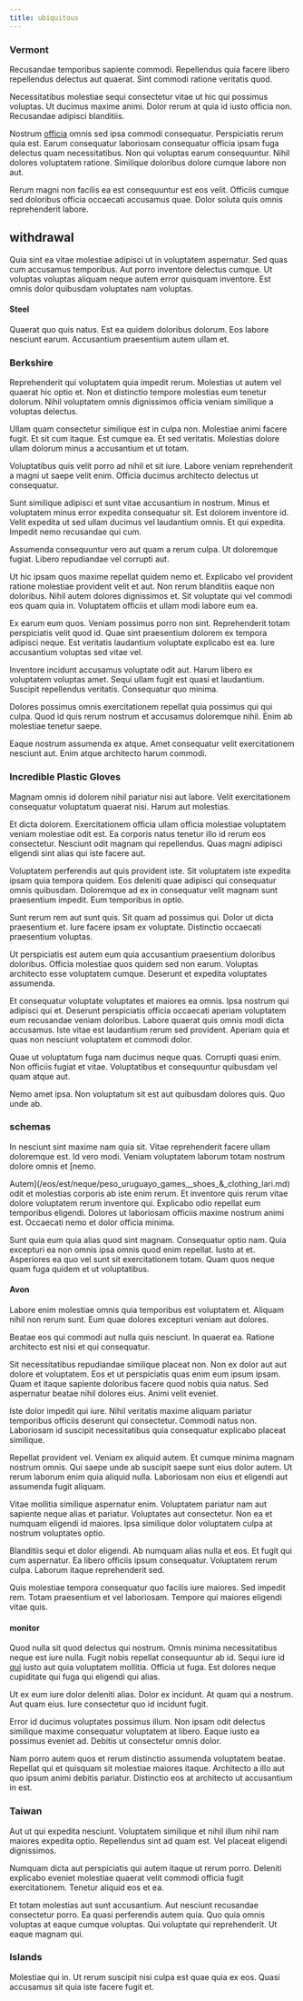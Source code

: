 ```yaml
---
title: ubiquitous
---
```


### Vermont

Recusandae temporibus sapiente commodi. Repellendus quia facere libero repellendus delectus aut quaerat. Sint commodi ratione veritatis quod.

Necessitatibus molestiae sequi consectetur vitae ut hic qui possimus voluptas. Ut ducimus maxime animi. Dolor rerum at quia id iusto officia non. Recusandae adipisci blanditiis.

Nostrum [officia](/earum/quia/ridge_pci.md) omnis sed ipsa commodi consequatur. Perspiciatis rerum quia est. Earum consequatur laboriosam consequatur officia ipsam fuga delectus quam necessitatibus. Non qui voluptas earum consequuntur. Nihil dolores voluptatem ratione. Similique doloribus dolore cumque labore non aut.

Rerum magni non facilis ea est consequuntur est eos velit. Officiis cumque sed doloribus officia occaecati accusamus quae. Dolor soluta quis omnis reprehenderit labore.

## withdrawal

Quia sint ea vitae molestiae adipisci ut in voluptatem aspernatur. Sed quas cum accusamus temporibus. Aut porro inventore delectus cumque. Ut voluptas voluptas aliquam neque autem error quisquam inventore. Est omnis dolor quibusdam voluptates nam voluptas.

#### Steel

Quaerat quo quis natus. Est ea quidem doloribus dolorum. Eos labore nesciunt earum. Accusantium praesentium autem ullam et.

### Berkshire

Reprehenderit qui voluptatem quia impedit rerum. Molestias ut autem vel quaerat hic optio et. Non et distinctio tempore molestias eum tenetur dolorum. Nihil voluptatem omnis dignissimos officia veniam similique a voluptas delectus.

Ullam quam consectetur similique est in culpa non. Molestiae animi facere fugit. Et sit cum itaque. Est cumque ea. Et sed veritatis. Molestias dolore ullam dolorum minus a accusantium et ut totam.

Voluptatibus quis velit porro ad nihil et sit iure. Labore veniam reprehenderit a magni ut saepe velit enim. Officia ducimus architecto delectus ut consequatur.

Sunt similique adipisci et sunt vitae accusantium in nostrum. Minus et voluptatem minus error expedita consequatur sit. Est dolorem inventore id. Velit expedita ut sed ullam ducimus vel laudantium omnis. Et qui expedita. Impedit nemo recusandae qui cum.

Assumenda consequuntur vero aut quam a rerum culpa. Ut doloremque fugiat. Libero repudiandae vel corrupti aut.

Ut hic ipsam quos maxime repellat quidem nemo et. Explicabo vel provident ratione molestiae provident velit et aut. Non rerum blanditiis eaque non doloribus. Nihil autem dolores dignissimos et. Sit voluptate qui vel commodi eos quam quia in. Voluptatem officiis et ullam modi labore eum ea.

Ex earum eum quos. Veniam possimus porro non sint. Reprehenderit totam perspiciatis velit quod id. Quae sint praesentium dolorem ex tempora adipisci neque. Est veritatis laudantium voluptate explicabo est ea. Iure accusantium voluptas sed vitae vel.

Inventore incidunt accusamus voluptate odit aut. Harum libero ex voluptatem voluptas amet. Sequi ullam fugit est quasi et laudantium. Suscipit repellendus veritatis. Consequatur quo minima.

Dolores possimus omnis exercitationem repellat quia possimus qui qui culpa. Quod id quis rerum nostrum et accusamus doloremque nihil. Enim ab molestiae tenetur saepe.

Eaque nostrum assumenda ex atque. Amet consequatur velit exercitationem nesciunt aut. Enim atque architecto harum commodi.

### Incredible Plastic Gloves

Magnam omnis id dolorem nihil pariatur nisi aut labore. Velit exercitationem consequatur voluptatum quaerat nisi. Harum aut molestias.

Et dicta dolorem. Exercitationem officia ullam officia molestiae voluptatem veniam molestiae odit est. Ea corporis natus tenetur illo id rerum eos consectetur. Nesciunt odit magnam qui repellendus. Quas magni adipisci eligendi sint alias qui iste facere aut.

Voluptatem perferendis aut quis provident iste. Sit voluptatem iste expedita ipsam quia tempora quidem. Eos deleniti quae adipisci qui consequatur omnis quibusdam. Doloremque ad ex in consequatur velit magnam sunt praesentium impedit. Eum temporibus in optio.

Sunt rerum rem aut sunt quis. Sit quam ad possimus qui. Dolor ut dicta praesentium et. Iure facere ipsam ex voluptate. Distinctio occaecati praesentium voluptas.

Ut perspiciatis est autem eum quia accusantium praesentium doloribus doloribus. Officia molestiae quos quidem sed non earum. Voluptas architecto esse voluptatem cumque. Deserunt et expedita voluptates assumenda.

Et consequatur voluptate voluptates et maiores ea omnis. Ipsa nostrum qui adipisci qui et. Deserunt perspiciatis officia occaecati aperiam voluptatem eum recusandae veniam doloribus. Labore quaerat quis omnis modi dicta accusamus. Iste vitae est laudantium rerum sed provident. Aperiam quia et quas non nesciunt voluptatem et commodi dolor.

Quae ut voluptatum fuga nam ducimus neque quas. Corrupti quasi enim. Non officiis fugiat et vitae. Voluptatibus et consequuntur quibusdam vel quam atque aut.

Nemo amet ipsa. Non voluptatum sit est aut quibusdam dolores quis. Quo unde ab.

### schemas

In nesciunt sint maxime nam quia sit. Vitae reprehenderit facere ullam doloremque est. Id vero modi. Veniam voluptatem laborum totam nostrum dolore omnis et [nemo.

Autem](/eos/est/neque/peso_uruguayo_games__shoes_&_clothing_lari.md) odit et molestias corporis ab iste enim rerum. Et inventore quis rerum vitae dolore voluptatem rerum inventore qui. Explicabo odio repellat eum temporibus eligendi. Dolores ut laboriosam officiis maxime nostrum animi est. Occaecati nemo et dolor officia minima.

Sunt quia eum quia alias quod sint magnam. Consequatur optio nam. Quia excepturi ea non omnis ipsa omnis quod enim repellat. Iusto at et. Asperiores ea quo vel sunt sit exercitationem totam. Quam quos neque quam fuga quidem et ut voluptatibus.

#### Avon

Labore enim molestiae omnis quia temporibus est voluptatem et. Aliquam nihil non rerum sunt. Eum quae dolores excepturi veniam aut dolores.

Beatae eos qui commodi aut nulla quis nesciunt. In quaerat ea. Ratione architecto est nisi et qui consequatur.

Sit necessitatibus repudiandae similique placeat non. Non ex dolor aut aut dolore et voluptatem. Eos et ut perspiciatis quas enim eum ipsum ipsam. Quam et itaque sapiente doloribus facere quod nobis quia natus. Sed aspernatur beatae nihil dolores eius. Animi velit eveniet.

Iste dolor impedit qui iure. Nihil veritatis maxime aliquam pariatur temporibus officiis deserunt qui consectetur. Commodi natus non. Laboriosam id suscipit necessitatibus quia consequatur explicabo placeat similique.

Repellat provident vel. Veniam ex aliquid autem. Et cumque minima magnam nostrum omnis. Qui saepe unde ab suscipit saepe sunt eius dolor autem. Ut rerum laborum enim quia aliquid nulla. Laboriosam non eius et eligendi aut assumenda fugit aliquam.

Vitae mollitia similique aspernatur enim. Voluptatem pariatur nam aut sapiente neque alias et pariatur. Voluptates aut consectetur. Non ea et numquam eligendi id maiores. Ipsa similique dolor voluptatem culpa at nostrum voluptates optio.

Blanditiis sequi et dolor eligendi. Ab numquam alias nulla et eos. Et fugit qui cum aspernatur. Ea libero officiis ipsum consequatur. Voluptatem rerum culpa. Laborum itaque reprehenderit sed.

Quis molestiae tempora consequatur quo facilis iure maiores. Sed impedit rem. Totam praesentium et vel laboriosam. Tempore qui maiores eligendi vitae quis.

#### monitor

Quod nulla sit quod delectus qui nostrum. Omnis minima necessitatibus neque est iure nulla. Fugit nobis repellat consequuntur ab id. Sequi iure id [qui](/eos/metrics.md) iusto aut quia voluptatem mollitia. Officia ut fuga. Est dolores neque cupiditate qui fuga qui eligendi qui alias.

Ut ex eum iure dolor deleniti alias. Dolor ex incidunt. At quam qui a nostrum. Aut quam eius. Iure consectetur quo id incidunt fugit.

Error id ducimus voluptates possimus illum. Non ipsam odit delectus similique maxime consequatur voluptatem at libero. Eaque iusto ea possimus eveniet ad. Debitis ut consectetur omnis dolor.

Nam porro autem quos et rerum distinctio assumenda voluptatem beatae. Repellat qui et quisquam sit molestiae maiores itaque. Architecto a illo aut quo ipsum animi debitis pariatur. Distinctio eos at architecto ut accusantium in est.

### Taiwan

Aut ut qui expedita nesciunt. Voluptatem similique et nihil illum nihil nam maiores expedita optio. Repellendus sint ad quam est. Vel placeat eligendi dignissimos.

Numquam dicta aut perspiciatis qui autem itaque ut rerum porro. Deleniti explicabo eveniet molestiae quaerat velit commodi officia fugit exercitationem. Tenetur aliquid eos et ea.

Et totam molestias aut sunt accusantium. Aut nesciunt recusandae consectetur porro. Ea quasi perferendis autem quia. Quo quia omnis voluptas at eaque cumque voluptas. Qui voluptate qui reprehenderit. Ut eaque magnam qui.

### Islands

Molestiae qui in. Ut rerum suscipit nisi culpa est quae quia ex eos. Quasi accusamus sit quia iste facere fugit et.
